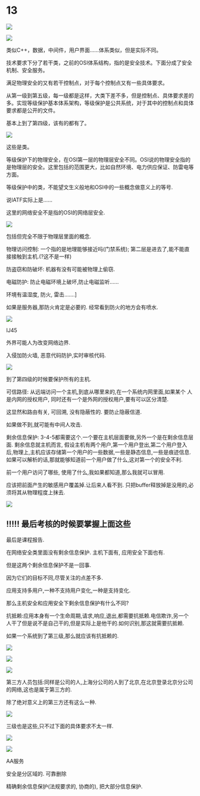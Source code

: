 # 13



![](./img/13-1.png)

![](./img/13-2.png)

类似C++，数据，中间件，用户界面……体系类似，但是实际不同。

技术要求下分了若干类，之前的OSI体系结构，指的是安全技术。下面分成了安全机制、安全服务。

满足物理安全的又有若干控制点，对于每个控制点又有一些具体要求。

从第一级到第五级，每一级都是这样，大类下差不多，但是控制点、具体要求差的多。实现等级保护基本体系架构，等级保护是公共系统，对于其中的控制点和具体要求都是公开的文件。

基本上到了第四级，该有的都有了。

![](./img/13-3.png)

这些是类。

等级保护下的物理安全，在OSI第一层的物理层安全不同。OSI说的物理安全指的是物理层的安全。这里包括的范围更大，比如自然环境、电力供应保证、防雷电等方面。

等级保护中的类，不能望文生义般地和OSI中的一些概念做意义上的等号.

说IATF实际上是......

这里的网络安全不是指的OSI的网络层安全.

![](./img/13-4.png)

包括但完全不限于物理层里面的概念.

物理访问控制: 一个指的是地理能够接近吗(门禁系统); 第二层是进去了,能不能直接接触到主机.(?这不是一样)

防盗窃和防破坏: 机器有没有可能被物理上偷窃.

电磁防护: 防止电磁环境上破坏,防止电磁监听......

环境有温湿度, 防火, 雷击.......]

如果是服务器,那防火肯定是必要的. 经常看到防火的地方会有喷水.



![](./img/13-5.png)

IJ45

外界可能人为改变网络边界.

入侵加防火墙, 恶意代码防护,实时审核代码.

![](./img/13-6.png)

到了第四级的时候要保护所有的主机.

可信路径: 从远端访问一个主机,到底从哪里来的,在一个系统内网里面,如果某个 人是内网的授权用户, 同时还有一个是外网的授权用户,要有可以区分清楚.

这显然和路由有关, 可回溯, 没有隐蔽性的. 要防止隐蔽信道.

如果做不到,就可能有中间人攻击.

剩余信息保护: 3-4-5都需要这个.一个要在主机层面要做,另外一个是在剩余信息层面. 剩余信息就主机而言, 假设主机有两个用户,第一个用户登出,第二个用户登入后,物理上,主机应该存储第一个用户的一些数据,一些是静态信息,一些是痕迹信息.如果可以解析的话,那就能够知道前一个用户做了什么,这对第一个的安全不利.

前一个用户访问了哪些, 使用了什么,我如果都知道,那么我就可以冒用.

应该把前面产生的敏感用户覆盖掉.让后来人看不到. 只把buffer释放掉是没用的,必须将其从物理程度上抹去.

![](./img/13-7.png)

## !!!!! 最后考核的时候要掌握上面这些



最后是课程报告.

在网络安全类里面没有剩余信息保护. 主机下面有, 应用安全下面也有.

但是这两个剩余信息保护不是一回事.

因为它们的目标不同,尽管关注的点差不多.

应用支持多用户,一种不支持用户变化,一种是支持变化.

那么主机安全和应用安全下剩余信息保护有什么不同?



抗抵赖:应用本身有一个生命周期,请求,响应,退出,都需要抗抵赖.电信欺诈,另一个人干了但是说不是自己干的,但是实际上是他干的.如何识别,那这就需要抗抵赖.

如果一个系统到了第三级,那么就应该有抗抵赖的.

![](./img/13-9.png)

![](./img/13-8.png)

![](./img/13-10.png)

第三方人员包括:同样是公司的人,上海分公司的人到了北京,在北京登录北京分公司的网络,这也是属于第三方的.

除了绝对意义上的第三方还有这么一种.

![](./img/13-11.png)

三级也是这些,只不过下面的具体要求不太一样.

![](./img/13-12.png)

![](./img/13-13.png)

AA服务

安全是分区域的. 可靠删除

精确剩余信息保护(法规要求的, 协商的), 把大部分信息保护.